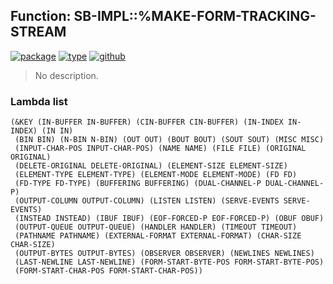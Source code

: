 ## Function: SB-IMPL::%MAKE-FORM-TRACKING-STREAM
[![package](https://img.shields.io/badge/Package-SB--IMPL-5f9ea0.svg?style=social&colorA=999999)](../) [![type](https://img.shields.io/badge/Type-Function-5f9ea0.svg?style=social&colorA=999999)](../#function) [![github](https://img.shields.io/badge/GitHub-View_the_source-5f9ea0.svg?style=social&colorA=999999&logo=github)](https://github.com/sbcl/sbcl/blob/master/src/code/fd-stream.lisp/) 

> No description.

### Lambda list
```
(&KEY (IN-BUFFER IN-BUFFER) (CIN-BUFFER CIN-BUFFER) (IN-INDEX IN-INDEX) (IN IN)
 (BIN BIN) (N-BIN N-BIN) (OUT OUT) (BOUT BOUT) (SOUT SOUT) (MISC MISC)
 (INPUT-CHAR-POS INPUT-CHAR-POS) (NAME NAME) (FILE FILE) (ORIGINAL ORIGINAL)
 (DELETE-ORIGINAL DELETE-ORIGINAL) (ELEMENT-SIZE ELEMENT-SIZE)
 (ELEMENT-TYPE ELEMENT-TYPE) (ELEMENT-MODE ELEMENT-MODE) (FD FD)
 (FD-TYPE FD-TYPE) (BUFFERING BUFFERING) (DUAL-CHANNEL-P DUAL-CHANNEL-P)
 (OUTPUT-COLUMN OUTPUT-COLUMN) (LISTEN LISTEN) (SERVE-EVENTS SERVE-EVENTS)
 (INSTEAD INSTEAD) (IBUF IBUF) (EOF-FORCED-P EOF-FORCED-P) (OBUF OBUF)
 (OUTPUT-QUEUE OUTPUT-QUEUE) (HANDLER HANDLER) (TIMEOUT TIMEOUT)
 (PATHNAME PATHNAME) (EXTERNAL-FORMAT EXTERNAL-FORMAT) (CHAR-SIZE CHAR-SIZE)
 (OUTPUT-BYTES OUTPUT-BYTES) (OBSERVER OBSERVER) (NEWLINES NEWLINES)
 (LAST-NEWLINE LAST-NEWLINE) (FORM-START-BYTE-POS FORM-START-BYTE-POS)
 (FORM-START-CHAR-POS FORM-START-CHAR-POS))
```
